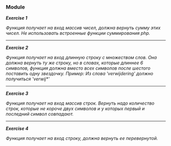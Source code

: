 ### Module  


__*Exercise 1*__  

*Функция получает на вход массив чисел, должна вернуть сумму этих чисел. Не использовать встроенные функции суммирования php.*  

-----

__*Exercise 2*__  

*Функция получает на вход длинную строку с множеством слов. Она должна вернуть ту же строку, но в словах, которые длиннее 6 символов, функция должна вместо всех символов после шестого поставить одну звездочку. Пример: Из слова 'verwijdering' должно получиться 'verwij\*'*  

-----

__*Exercise 3*__ 

*Функция получает на вход массив строк. Вернуть надо количество строк, которые не короче двух символов и у которых первый и последний символ совпадают.*

-----

__*Exercise 4*__ 

*Функция получает на вход строку, должна вернуть ее перевернутой.*